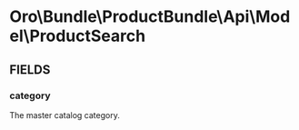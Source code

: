 # Oro\Bundle\ProductBundle\Api\Model\ProductSearch

## FIELDS

### category

The master catalog category.
